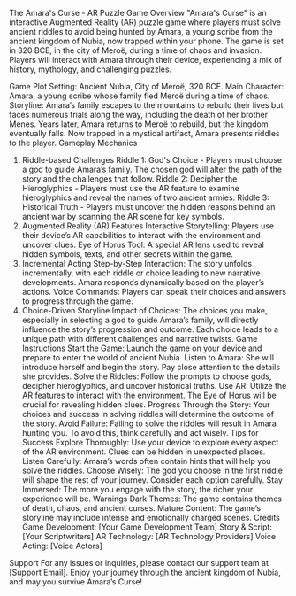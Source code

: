 The Amara's Curse - AR Puzzle Game
Overview
"Amara's Curse" is an interactive Augmented Reality (AR) puzzle game where players must solve ancient riddles to avoid being hunted by Amara, a young scribe from the ancient kingdom of Nubia, now trapped within your phone. The game is set in 320 BCE, in the city of Meroë, during a time of chaos and invasion. Players will interact with Amara through their device, experiencing a mix of history, mythology, and challenging puzzles.

Game Plot
Setting: Ancient Nubia, City of Meroë, 320 BCE.
Main Character: Amara, a young scribe whose family fled Meroë during a time of chaos.
Storyline: Amara’s family escapes to the mountains to rebuild their lives but faces numerous trials along the way, including the death of her brother Menes. Years later, Amara returns to Meroë to rebuild, but the kingdom eventually falls. Now trapped in a mystical artifact, Amara presents riddles to the player.
Gameplay Mechanics
1. Riddle-based Challenges
Riddle 1: God's Choice - Players must choose a god to guide Amara’s family. The chosen god will alter the path of the story and the challenges that follow.
Riddle 2: Decipher the Hieroglyphics - Players must use the AR feature to examine hieroglyphics and reveal the names of two ancient armies.
Riddle 3: Historical Truth - Players must uncover the hidden reasons behind an ancient war by scanning the AR scene for key symbols.
2. Augmented Reality (AR) Features
Interactive Storytelling: Players use their device’s AR capabilities to interact with the environment and uncover clues.
Eye of Horus Tool: A special AR lens used to reveal hidden symbols, texts, and other secrets within the game.
3. Incremental Acting
Step-by-Step Interaction: The story unfolds incrementally, with each riddle or choice leading to new narrative developments. Amara responds dynamically based on the player’s actions.
Voice Commands: Players can speak their choices and answers to progress through the game.
4. Choice-Driven Storyline
Impact of Choices: The choices you make, especially in selecting a god to guide Amara’s family, will directly influence the story’s progression and outcome. Each choice leads to a unique path with different challenges and narrative twists.
Game Instructions
Start the Game: Launch the game on your device and prepare to enter the world of ancient Nubia.
Listen to Amara: She will introduce herself and begin the story. Pay close attention to the details she provides.
Solve the Riddles: Follow the prompts to choose gods, decipher hieroglyphics, and uncover historical truths.
Use AR: Utilize the AR features to interact with the environment. The Eye of Horus will be crucial for revealing hidden clues.
Progress Through the Story: Your choices and success in solving riddles will determine the outcome of the story.
Avoid Failure: Failing to solve the riddles will result in Amara hunting you. To avoid this, think carefully and act wisely.
Tips for Success
Explore Thoroughly: Use your device to explore every aspect of the AR environment. Clues can be hidden in unexpected places.
Listen Carefully: Amara’s words often contain hints that will help you solve the riddles.
Choose Wisely: The god you choose in the first riddle will shape the rest of your journey. Consider each option carefully.
Stay Immersed: The more you engage with the story, the richer your experience will be.
Warnings
Dark Themes: The game contains themes of death, chaos, and ancient curses.
Mature Content: The game’s storyline may include intense and emotionally charged scenes.
Credits
Game Development: [Your Game Development Team]
Story & Script: [Your Scriptwriters]
AR Technology: [AR Technology Providers]
Voice Acting: [Voice Actors]

Support
For any issues or inquiries, please contact our support team at [Support Email]. Enjoy your journey through the ancient kingdom of Nubia, and may you survive Amara’s Curse!
